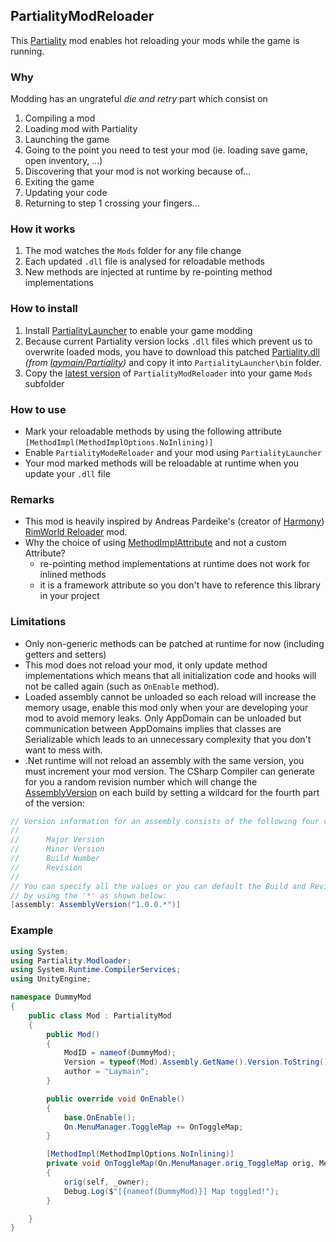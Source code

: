 ﻿## PartialityModReloader

This [Partiality](https://github.com/PartialityModding/Partiality) mod enables hot reloading your mods while the game is running.

### Why

Modding has an ungrateful _die and retry_ part which consist on
1. Compiling a mod
2. Loading mod with Partiality
3. Launching the game
4. Going to the point you need to test your mod (ie. loading save game, open inventory, ...)
5. Discovering that your mod is not working because of...
6. Exiting the game
7. Updating your code
8. Returning to step 1 crossing your fingers...

### How it works

1. The mod watches the `Mods` folder for any file change
2. Each updated `.dll` file is analysed for reloadable methods
3. New methods are injected at runtime by re-pointing method implementations

### How to install

1. Install [PartialityLauncher](https://github.com/PartialityModding/PartialityLauncher) to enable your game modding
2. Because current Partiality version locks `.dll` files which prevent us to overwrite loaded mods,
you have to download this patched [Partiality.dll](https://github.com/laymain/Partiality/releases/download/0.2.0/Partiality.dll)
_(from [laymain/Partiality](https://github.com/laymain/Partiality))_ and copy it into `PartialityLauncher\bin` folder.
3. Copy the [latest version](https://github.com/laymain/PartialityModReloader/releases/latest) of `PartialityModReloader` into your game `Mods` subfolder

### How to use

* Mark your reloadable methods by using the following attribute `[MethodImpl(MethodImplOptions.NoInlining)]`
* Enable `PartialityModeReloader` and your mod using `PartialityLauncher`
* Your mod marked methods will be reloadable at runtime when you update your `.dll` file

### Remarks

* This mod is heavily inspired by Andreas Pardeike's (creator of [Harmony](https://harmony.pardeike.net/))
[RimWorld Reloader](https://github.com/pardeike/Reloader) mod.
* Why the choice of using [MethodImplAttribute](https://docs.microsoft.com/fr-fr/dotnet/api/system.runtime.compilerservices.methodimplattribute?view=netframework-3.5) and not a custom Attribute?
  * re-pointing method implementations at runtime does not work for inlined methods
  * it is a framework attribute so you don't have to reference this library in your project

### Limitations

* Only non-generic methods can be patched at runtime for now (including getters and setters)
* This mod does not reload your mod, it only update method implementations which means that
all initialization code and hooks will not be called again (such as `OnEnable` method).
* Loaded assembly cannot be unloaded so each reload will increase the memory usage,
enable this mod only when your are developing your mod to avoid memory leaks.
Only AppDomain can be unloaded but communication between AppDomains implies that classes
are Serializable which leads to an unnecessary complexity that you don't want to mess with.
* .Net runtime will not reload an assembly with the same version, you must increment your mod
version. The CSharp Compiler can generate for you a random revision number which will change the
[AssemblyVersion](https://docs.microsoft.com/en-us/dotnet/api/system.reflection.assemblyversionattribute?redirectedfrom=MSDN&view=netframework-3.5) on each build by setting a wildcard for the fourth part of the version:
```c#
// Version information for an assembly consists of the following four values:
//
//      Major Version
//      Minor Version
//      Build Number
//      Revision
//
// You can specify all the values or you can default the Build and Revision Numbers
// by using the '*' as shown below:
[assembly: AssemblyVersion("1.0.0.*")]
```

### Example

```C#
using System;
using Partiality.Modloader;
using System.Runtime.CompilerServices;
using UnityEngine;

namespace DummyMod
{
    public class Mod : PartialityMod
    {
        public Mod()
        {
            ModID = nameof(DummyMod);
            Version = typeof(Mod).Assembly.GetName().Version.ToString();
            author = "Laymain";
        }

        public override void OnEnable()
        {
            base.OnEnable();
            On.MenuManager.ToggleMap += OnToggleMap;
        }

        [MethodImpl(MethodImplOptions.NoInlining)]
        private void OnToggleMap(On.MenuManager.orig_ToggleMap orig, MenuManager self, CharacterUI _owner)
        {
            orig(self, _owner);
            Debug.Log($"[{nameof(DummyMod)}] Map toggled!");
        }

    }
}
```
